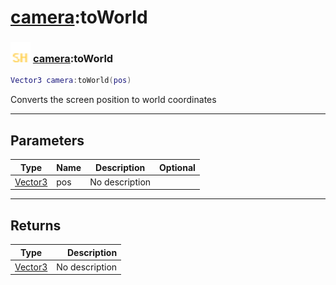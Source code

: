 # [camera](../camera/README.md):toWorld

### <img src="../../.gitbook/assets/shared.png" width="32" height="32" /> [camera](../camera/README.md):toWorld

```lua
Vector3 camera:toWorld(pos)
```

Converts the screen position to world coordinates<br>

-----------------
## Parameters

| Type   | Name | Description | Optional |
| ------ | ---- | ----------- | -------: |
| [Vector3](../vector3/README.md) | pos | No description |   |

-----------------
## Returns

| Type   | Description |
| ------ | ----------: |
| [Vector3](../vector3/README.md) | No description |
